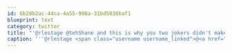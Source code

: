 ```yaml
---
id: 6b28b2ac-44ca-4a55-998a-31bd5036baf1
blueprint: text
category: twitter
title: "'@rlestage @tehShane and this is why you two jokers didn't make the shortlist. Again."
caption: '''@rlestage <span class="username username_linked">@<a href="https://twitter.com/tehShane" title="Shane Lawrence">tehShane</a></span> and this is why you two jokers didn''t make the shortlist. Again.'
---
```

